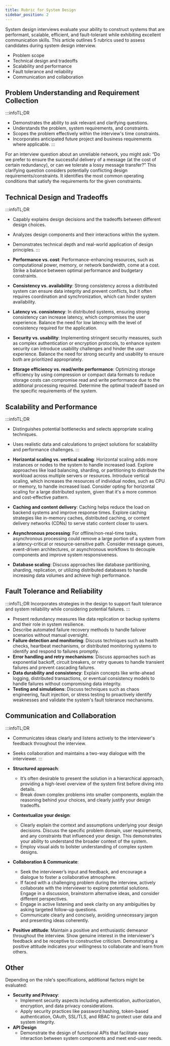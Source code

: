 ```yaml
---
title: Rubric for System Design
sidebar_position: 2
---
```


System design interviews evaluate your ability to construct systems that are performant, scalable, efficient, and fault-tolerant while exhibiting excellent communication skills. This article outlines 5 rubrics used to assess candidates during system design interview. 

- Problem scope
- Technical design and tradeoffs
- Scalability and performance
- Fault tolerance and reliability 
- Communication and collaboration



## Problem Understanding and Requirement Collection

:::infoTL;DR
- Demonstrates the ability to ask relevant and clarifying questions.
- Understands the problem, system requirements, and constraints.
- Scopes the problem effectively within the interview's time constraints.
- Incorporates anticipated future project and business requirements where applicable.
:::

For an interview question about an unreliable network, you might ask: “Do we prefer to ensure the successful delivery of a message (at the cost of certain redundancy), or can we tolerate a lossy message transfer?” This clarifying question considers potentially conflicting design requirements/constraints. It identifies the most common operating conditions that satisfy the requirements for the given constraints.

## Technical Design and Tradeoffs

:::infoTL;DR
- Capably explains design decisions and the tradeoffs between different design choices.
- Analyzes design components and their interactions within the system.
- Demonstrates technical depth and real-world application of design principles.
:::

- **Performance vs. cost**: Performance-enhancing resources, such as computational power, memory, or network bandwidth, come at a cost. Strike a balance between optimal performance and budgetary constraints.
- **Consistency vs. availability**: Strong consistency across a distributed system can ensure data integrity and prevent conflicts, but it often requires coordination and synchronization, which can hinder system availability.
- **Latency vs. consistency**: In distributed systems, ensuring strong consistency can increase latency, which compromises the user experience. Balance the need for low latency with the level of consistency required for the application.
- **Security vs. usability**: Implementing stringent security measures, such as complex authentication or encryption protocols, to enhance system security can introduce usability challenges and hinder the user experience. Balance the need for strong security and usability to ensure both are prioritized appropriately.
- **Storage efficiency vs. read/write performance**: Optimizing storage efficiency by using compression or compact data formats to reduce storage costs can compromise read and write performance due to the additional processing required. Determine the optimal tradeoff based on the specific requirements of the system.

## Scalability and Performance

:::infoTL;DR
- Distinguishes potential bottlenecks and selects appropriate scaling techniques.
- Uses realistic data and calculations to project solutions for scalability and performance challenges.
:::

- **Horizontal scaling vs. vertical scaling**: Horizontal scaling adds more instances or nodes to the system to handle increased load. Explore approaches like load balancing, sharding, or partitioning to distribute the workload across multiple servers or resources. Introduce vertical scaling, which increases the resources of individual nodes, such as CPU or memory, to handle increased load. Consider opting for horizontal scaling for a large distributed system, given that it's a more common and cost-effective pattern.
- **Caching and content delivery**: Caching helps reduce the load on backend systems and improve response times. Explore caching strategies like in-memory caches, distributed caching, or content delivery networks (CDNs) to serve static content closer to users.
- **Asynchronous processing**: For offline/non-real-time tasks, asynchronous processing could remove a large portion of a system from a latency-critical or resource-sensitive path. Consider message queues, event-driven architectures, or asynchronous workflows to decouple components and improve system responsiveness.
- **Database scaling**: Discuss approaches like database partitioning, sharding, replication, or utilizing distributed databases to handle increasing data volumes and achieve high performance.

## Fault Tolerance and Reliability

:::infoTL;DR
Incorporates strategies in the design to support fault tolerance and system reliability while considering potential failures.
:::

- Present redundancy measures like data replication or backup systems and their role in system resilience.
- Describe automated failure recovery methods to handle failover scenarios without manual oversight.
- **Failure detection and monitoring**: Discuss techniques such as health checks, heartbeat mechanisms, or distributed monitoring systems to identify and respond to failures promptly.
- **Error handling and retry mechanisms**: Discuss approaches such as exponential backoff, circuit breakers, or retry queues to handle transient failures and prevent cascading failures.
- **Data durability and consistency**: Explain concepts like write-ahead logging, distributed transactions, or eventual consistency models to handle failures without compromising data integrity.
- **Testing and simulations**: Discuss techniques such as chaos engineering, fault injection, or stress testing to proactively identify weaknesses and validate the system's fault tolerance mechanisms.

## Communication and Collaboration

:::infoTL;DR
- Communicates ideas clearly and listens actively to the interviewer's feedback throughout the interview.
- Seeks collaboration and maintains a two-way dialogue with the interviewer.
:::

- **Structured approach**: 
    - It’s often desirable to present the solution in a hierarchical approach, providing a high-level overview of the system first before diving into details. 
    - Break down complex problems into smaller components, explain the reasoning behind your choices, and clearly justify your design tradeoffs.
- **Contextualize your design**: 
    - Clearly explain the context and assumptions underlying your design decisions. Discuss the specific problem domain, user requirements, and any constraints that influenced your design. This demonstrates your ability to understand the broader context of the system.
    - Employ visual aids to bolster understanding of complex system designs.
- **Collaboration & Communicate**: 
    - Seek the interviewer’s input and feedback, and encourage a dialogue to foster a collaborative atmosphere. 
    - If faced with a challenging problem during the interview, actively collaborate with the interviewer to explore potential solutions. Engage in a discussion, brainstorm alternative ideas, and consider different perspectives.
    - Engage in active listening and seek clarity on any ambiguities by asking targeted follow-up questions.
    - Communicate clearly and concisely, avoiding unnecessary jargon and presenting ideas coherently.
- **Positive attitude**: Maintain a positive and enthusiastic demeanor throughout the interview. Show genuine interest in the interviewer's feedback and be receptive to constructive criticism. Demonstrating a positive attitude indicates your willingness to collaborate and learn from others.

## Other

Depending on the role's specifications, additional factors might be evaluated:

- **Security and Privacy**:
    - Implement security aspects including authentication, authorization, encryption, and data privacy considerations.
    - Apply security practices like password hashing, token-based authentication, OAuth, SSL/TLS, and RBAC to protect user data and system integrity.
- **API Design**
    - Demonstrate the design of functional APIs that facilitate easy interaction between system components and meet end-user needs.

